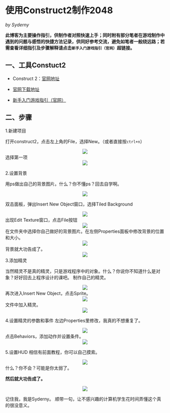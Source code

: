 # 使用Construct2制作2048

_by Syderny_

**此博客为主要操作指引，供制作者对照快速上手；同时附有部分笔者在游戏制作中遇到的问题与感悟的快捷方法记录，供同好参考交流，避免如笔者一般绕远路；若需查看详细指引及步骤解释请点击`新手入门游戏指引（官网）`超链接。**

## 一、工具Constuct2

* Construct 2：[官网地址](https://www.scirra.com/construct2)

* [官网下载地址](https://www.scirra.com/manual/2/installing)

* [新手入门游戏指引（官网）](https://www.scirra.com/tutorials/37/beginners-guide-to-construct-2)


## 二、步骤
1.新建项目

打开construct2，点击左上角的File，选择New。（或者直接按`ctrl+n`）
<center><img src="images/1.png"></center>
选择第一项
<center><img src="images/2.png"></center>

2.设置背景

用ps做出自己的背景图片。什么？你不懂ps？回去自学啊。
<center><img src="images/3.PNG"></center>

双击面板，弹出Insert New Object窗口，选择Tiled Background
<center><img src="images/5.png"></center>
出现Edit Texture窗口，点击File按钮
<center><img src="images/6.png"></center>
在文件夹中选择你自己做好的背景图片。在左侧Properties面板中修改背景的位置和大小。
<center><img src="images/7.png"></center>
背景就大功告成了。

<center><img src="images/8.PNG"></center>
3.添加精灵

当然精灵不是真的精灵，只是游戏程序中的对象。什么？你说你不知道什么是对象？好好回去上程序设计的课吧。
制作自己的精灵。
<center><img src="images/4.PNG"></center>
再次进入Insert New Object，点击Sprite。
<center><img src="images/9.PNG"></center>
文件中加入精灵。

<center><img src="images/10.PNG"></center>

4.设置精灵的参数和事件
左边Properties里修改，我真的不想重复了。

<center><img src="images/11.PNG"></center>
点击Behaviors，添加动作并设置条件。

<center><img src="images/12.PNG"></center>

5.设置HUD
相信有前面教程，你可以自己摸索。
<center><img src="images/13.PNG"></center>
什么？你不会？可能是你太弱了。

**然后就大功告成了。**

<center><img src="images/c2.gif"></center>

记住我，我是Syderny。
顺带一句，让不感兴趣的计算机学生花时间弄懂这个真的很没意义。